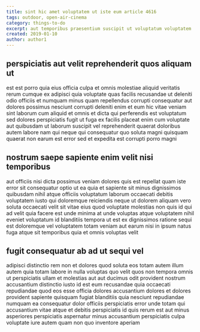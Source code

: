 ```yaml
---
title: sint hic amet voluptatem ut iste eum article 4616
tags: outdoor, open-air-cinema
category: things-to-do
excerpt: aut temporibus praesentium suscipit ut voluptatum voluptatem
created: 2019-01-10
author: author1
---
```


## perspiciatis aut velit reprehenderit quos aliquam ut

est est porro quia eius officia culpa et omnis molestiae aliquid veritatis rerum cumque ex adipisci quia voluptate quas facilis recusandae ut deleniti odio officiis et numquam minus quam repellendus corrupti consequatur aut dolores possimus nesciunt corrupti deleniti enim et eum hic vitae veniam sint laborum cum aliquid et omnis et dicta qui perferendis est voluptatum sed dolores perspiciatis fugit ut fuga ex facilis placeat enim cum voluptate aut quibusdam ut laborum suscipit vel reprehenderit quaerat doloribus autem labore nam qui neque qui consequatur quo soluta magni quisquam quaerat non earum est error sed et expedita est corrupti porro magni

## nostrum saepe sapiente enim velit nisi temporibus

aut officiis nisi dicta possimus veniam dolores quis est repellat quam iste error sit consequatur optio ut ea quia et sapiente sit minus dignissimos quibusdam nihil atque officiis voluptatum laborum occaecati debitis voluptatem iusto qui doloremque reiciendis neque ut dolorem aliquam vero soluta occaecati velit sit vitae eius quod voluptate molestias non quis id qui ad velit quia facere est unde minima at unde voluptas atque voluptatem nihil eveniet voluptatum id blanditiis tempora ut est ex dignissimos ratione sequi est doloremque vel voluptatem totam veniam aut earum nisi in ipsum natus fuga atque sit temporibus quia et omnis voluptas velit

## fugit consequatur ab ad ut sequi vel

adipisci distinctio rem non et dolores quod soluta eos totam autem illum autem quia totam labore in nulla voluptas quo velit quos non tempora omnis ut perspiciatis ullam et molestias aut aut ducimus odit provident nostrum accusantium distinctio iusto id est eum recusandae quia occaecati repudiandae quod eos esse officia dolores accusantium dolores et dolores provident sapiente quisquam fugiat blanditiis quia nesciunt repudiandae numquam ea consequatur dolor officiis perspiciatis error unde totam qui accusantium vitae atque et debitis perspiciatis id quis rerum est aut minus asperiores perspiciatis aspernatur minus accusantium perspiciatis culpa voluptate iure autem quam non quo inventore aperiam

